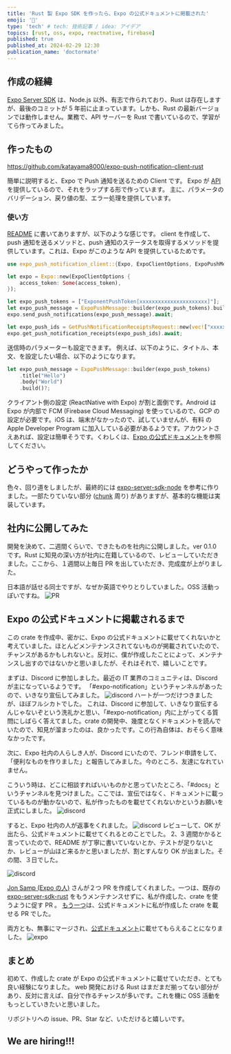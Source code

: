 ```yaml
---
title: 'Rust 製 Expo SDK を作ったら、Expo の公式ドキュメントに掲載された'
emoji: '🦍'
type: 'tech' # tech: 技術記事 / idea: アイデア
topics: [rust, oss, expo, reactnative, firebase]
published: true
published_at: 2024-02-29 12:30
publication_name: 'doctormate'
---
```


## 作成の経緯

[Expo Server SDK](https://docs.expo.dev/push-notifications/sending-notifications/#send-push-notifications-using-a-server) は、Node.js 以外、有志で作られており、Rust は存在しますが、最後のコミットが 5 年前に止まっています。しかも、Rust の最新バージョンでは動作しません。業務で、API サーバーを Rust で書いているので、学習がてら作ってみました。

## 作ったもの

https://github.com/katayama8000/expo-push-notification-client-rust

簡単に説明すると、Expo で Push 通知を送るための Client です。
Expo が [API](https://docs.expo.dev/push-notifications/sending-notifications/#http2-api) を提供しているので、それをラップする形で作っています。
主に、パラメータのバリデーション、戻り値の型、エラー処理を提供しています。

### 使い方

[README](https://github.com/katayama8000/expo-push-notification-client-rust?tab=readme-ov-file#server-rust) に書いてありますが、以下のような感じです。
client を作成して、push 通知を送るメソッドと、push 通知のステータスを取得するメソッドを提供しています。これは、Expo がこのような API を提供しているためです。

```rust
use expo_push_notification_client::{Expo, ExpoClientOptions, ExpoPushMessage, GetPushNotificationReceiptsRequest};

let expo = Expo::new(ExpoClientOptions {
    access_token: Some(access_token),
});

let expo_push_tokens = ["ExponentPushToken[xxxxxxxxxxxxxxxxxxxxxx]"];
let expo_push_message = ExpoPushMessage::builder(expo_push_tokens).build()?;
expo.send_push_notifications(expo_push_message).await;

let expo_push_ids = GetPushNotificationReceiptsRequest::new(vec!["xxxxx".to_string(), "xxxxx".to_string()]);
expo.get_push_notification_receipts(expo_push_ids).await;
```

送信時のパラメーターも設定できます。
例えば、以下のように、タイトル、本文、を設定したい場合、以下のようになります。

```rust
let expo_push_message = ExpoPushMessage::builder(expo_push_tokens)
    .title("Hello")
    .body("World")
    .build()?;
```

クライアント側の設定 (ReactNative with Expo) が割と面倒です。Android は Expo が内部で FCM (Firebase Cloud Messaging) を使っているので、GCP の設定が必要です。iOS は、端末がなかったので、試していませんが、有料 の Apple Developer Program に加入している必要があるようです。アカウントさえあれば、設定は簡単そうです。くわしくは、[Expo の公式ドキュメント](https://docs.expo.dev/push-notifications/push-notifications-setup/)を参照してください。

## どうやって作ったか

色々、回り道をしましたが、最終的には [expo-server-sdk-node](https://github.com/expo/expo-server-sdk-node) を参考に作りました。一部たりていない部分 ([chunk](https://github.com/katayama8000/expo-push-notification-client-rust/issues/91) 周り) がありますが、基本的な機能は実装しています。

## 社内に公開してみた

開発を決めて、二週間くらいで、できたものを社内に公開しました。ver 0.1.0 です。Rust に知見の深い方が社内に在籍しているので、レビューしていただきました。ここから、１週間以上毎日 PR を出していただき、完成度が上がりました。

日本語が話せる同士ですが、なぜか英語でやりとりしていました。OSS 活動っぽいですね。
![PR](/images/rust-oss/PR.png)

## Expo の公式ドキュメントに掲載されるまで

この crate を作成中、密かに、Expo の公式ドキュメントに載せてくれないかと考えていました。ほとんどメンテナンスされてないものが掲載されていたので、チャンスがあるかもしれないと。反対に、僕が作成したことによって、メンテナンスし出すのではないかと思いましたが、それはそれで、嬉しいことです。

まずは、Discord に参加しました。最近の IT 業界のコミュニティは、Discord が主になっているようです。
「#expo-notification」というチャンネルがあったので、いきなり宣伝してみました。
![discord](/images/rust-oss/discord1.png)
ハートが一つだけつきましたが、ほぼフルシカトでした。
これは、Discord に参加して、いきなり宣伝するんじゃないぞという洗礼かと思い、「#expo-notification」内に上がってくる質問にしばらく答えてました。crate の開発中、幾度となくドキュメントを読んでいたので、知見が溜まったのは、良かったです。この行為自体は、おそらく意味なかったです。

次に、Expo 社内の人らしき人が、Discord にいたので、フレンド申請をして、「便利なものを作りました」と報告してみました。今のところ、友達になれていません。

こういう時は、どこに相談すればいいものかと思っていたところ、「#docs」というチャンネルを見つけました。ここでは、宣伝ではなく、ドキュメントに載っているものが動かないので、私が作ったものを載せてくれないかというお願いを正式にしました。
![discord](/images/rust-oss/discord2.png)

すると、Expo 社内の人が返事をくれました。
![discord](/images/rust-oss/discord3.png)
レビューして、OK が出たら、公式ドキュメントに載せてくれるとのことでした。
2、3 週間かかると言っていたので、README が丁寧に書いていないとか、テストが足りないとか、レビューが山ほど来るかと思いましたが、割とすんなり OK が出ました。その間、３日でした。

![discord](/images/rust-oss/discord4.png)

[Jon Samp (Expo の人)](https://jonsamp.dev/) さんが２つ PR を作成してくれました。一つは、既存の [expo-server-sdk-rust](https://github.com/expo/expo-server-sdk-rust) をもうメンテナンスせずに、私が作成した、crate を使うように促す PR 。
[もう一つ](https://github.com/expo/expo-server-sdk-rust/pull/10)は、公式ドキュメントに私が作成した crate を載せる PR でした。

両方とも、無事にマージされ、[公式ドキュメント](https://docs.expo.dev/push-notifications/sending-notifications/#send-push-notifications-using-a-server)に載せてもらえることになりました。
![expo](/images/rust-oss/expo-doc.png)

## まとめ

初めて、作成した crate が Expo の公式ドキュメントに載せていただき、とても良い経験になりました。
web 開発における Rust はまだまだ揃ってない部分があり、反対に言えば、自分で作るチャンスが多いです。これを機に OSS 活動をもっとしていきたいと思いました。

リポジトリへの issue、PR、Star など、いただけると嬉しいです。

## We are hiring!!!
